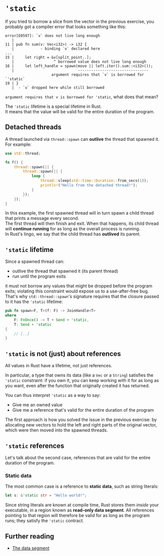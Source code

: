 # `'static`

If you tried to borrow a slice from the vector in the previous exercise,
you probably got a compiler error that looks something like this:

```text
error[E0597]: `v` does not live long enough
   |
11 | pub fn sum(v: Vec<i32>) -> i32 {
   |            - binding `v` declared here
...
15 |     let right = &v[split_point..];
   |                  ^ borrowed value does not live long enough
16 |     let left_handle = spawn(move || left.iter().sum::<i32>());
   |                             -------------------------------- 
                     argument requires that `v` is borrowed for `'static`
19 | }
   |  - `v` dropped here while still borrowed
```

`argument requires that v is borrowed for 'static`, what does that mean?

The `'static` lifetime is a special lifetime in Rust.\
It means that the value will be valid for the entire duration of the program.

## Detached threads

A thread launched via `thread::spawn` can **outlive** the thread that spawned it.\
For example:

```rust
use std::thread;

fn f() {
    thread::spawn(|| {
        thread::spawn(|| {
            loop {
                thread::sleep(std::time::Duration::from_secs(1));
                println!("Hello from the detached thread!");
            }
        });
    });
}
```

In this example, the first spawned thread will in turn spawn
a child thread that prints a message every second.\
The first thread will then finish and exit. When that happens,
its child thread will **continue running** for as long as the
overall process is running.\
In Rust's lingo, we say that the child thread has **outlived**
its parent.

## `'static` lifetime

Since a spawned thread can:

- outlive the thread that spawned it (its parent thread)
- run until the program exits

it must not borrow any values that might be dropped before the program exits;
violating this constraint would expose us to a use-after-free bug.\
That's why `std::thread::spawn`'s signature requires that the closure passed to it
has the `'static` lifetime:

```rust
pub fn spawn<F, T>(f: F) -> JoinHandle<T> 
where
    F: FnOnce() -> T + Send + 'static,
    T: Send + 'static
{
    // [..]
}
```

## `'static` is not (just) about references

All values in Rust have a lifetime, not just references.

In particular, a type that owns its data (like a `Vec` or a `String`)
satisfies the `'static` constraint: if you own it, you can keep working with it
for as long as you want, even after the function that originally created it
has returned.

You can thus interpret `'static` as a way to say:

- Give me an owned value
- Give me a reference that's valid for the entire duration of the program

The first approach is how you solved the issue in the previous exercise:
by allocating new vectors to hold the left and right parts of the original vector,
which were then moved into the spawned threads.

## `'static` references

Let's talk about the second case, references that are valid for the entire
duration of the program.

### Static data

The most common case is a reference to **static data**, such as string literals:

```rust
let s: &'static str = "Hello world!";
```

Since string literals are known at compile time, Rust stores them _inside_ your executable,
in a region known as **read-only data segment**.
All references pointing to that region will therefore be valid for as long as
the program runs; they satisfy the `'static` contract.

## Further reading

- [The data segment](https://en.wikipedia.org/wiki/Data_segment)
